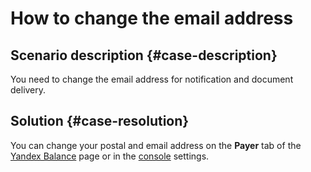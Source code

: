 # How to change the email address


## Scenario description {#case-description}

You need to change the email address for notification and document delivery.

## Solution {#case-resolution}

You can change your postal and email address on the **Payer** tab of the [Yandex Balance](https://balance.yandex.ru) page or in the [console](https://console.cloud.yandex.ru/settings) settings.